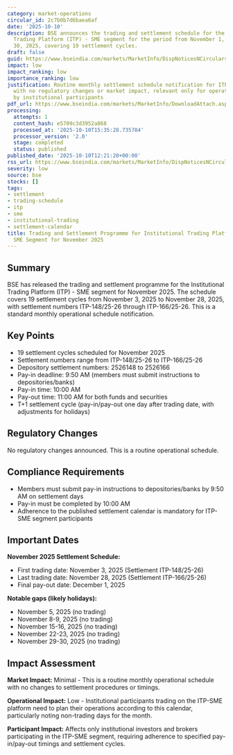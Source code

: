 ```yaml
---
category: market-operations
circular_id: 2c7b0b7d6baea6af
date: '2025-10-10'
description: BSE announces the trading and settlement schedule for the Institutional
  Trading Platform (ITP) - SME segment for the period from November 1, 2025 to November
  30, 2025, covering 19 settlement cycles.
draft: false
guid: https://www.bseindia.com/markets/MarketInfo/DispNoticesNCirculars.aspx?Noticeid={C632F8AC-898D-49F5-BF09-57A1C3A0A065}&noticeno=20251010-34&dt=10/10/2025&icount=34&totcount=69&flag=0
impact: low
impact_ranking: low
importance_ranking: low
justification: Routine monthly settlement schedule notification for ITP-SME segment
  with no regulatory changes or market impact, relevant only for operational planning
  by institutional participants
pdf_url: https://www.bseindia.com/markets/MarketInfo/DownloadAttach.aspx?id=20251010-34&attachedId=
processing:
  attempts: 1
  content_hash: e5709c3d3952a868
  processed_at: '2025-10-10T15:35:28.735784'
  processor_version: '2.0'
  stage: completed
  status: published
published_date: '2025-10-10T12:21:20+00:00'
rss_url: https://www.bseindia.com/markets/MarketInfo/DispNoticesNCirculars.aspx?Noticeid={C632F8AC-898D-49F5-BF09-57A1C3A0A065}&noticeno=20251010-34&dt=10/10/2025&icount=34&totcount=69&flag=0
severity: low
source: bse
stocks: []
tags:
- settlement
- trading-schedule
- itp
- sme
- institutional-trading
- settlement-calendar
title: Trading and Settlement Programme for Institutional Trading Platform (ITP) -
  SME Segment for November 2025
---
```


## Summary

BSE has released the trading and settlement programme for the Institutional Trading Platform (ITP) - SME segment for November 2025. The schedule covers 19 settlement cycles from November 3, 2025 to November 28, 2025, with settlement numbers ITP-148/25-26 through ITP-166/25-26. This is a standard monthly operational schedule notification.

## Key Points

- 19 settlement cycles scheduled for November 2025
- Settlement numbers range from ITP-148/25-26 to ITP-166/25-26
- Depository settlement numbers: 2526148 to 2526166
- Pay-in deadline: 9:50 AM (members must submit instructions to depositories/banks)
- Pay-in time: 10:00 AM
- Pay-out time: 11:00 AM for both funds and securities
- T+1 settlement cycle (pay-in/pay-out one day after trading date, with adjustments for holidays)

## Regulatory Changes

No regulatory changes announced. This is a routine operational schedule.

## Compliance Requirements

- Members must submit pay-in instructions to depositories/banks by 9:50 AM on settlement days
- Pay-in must be completed by 10:00 AM
- Adherence to the published settlement calendar is mandatory for ITP-SME segment participants

## Important Dates

**November 2025 Settlement Schedule:**

- First trading date: November 3, 2025 (Settlement ITP-148/25-26)
- Last trading date: November 28, 2025 (Settlement ITP-166/25-26)
- Final pay-out date: December 1, 2025

**Notable gaps (likely holidays):**
- November 5, 2025 (no trading)
- November 8-9, 2025 (no trading)
- November 15-16, 2025 (no trading)
- November 22-23, 2025 (no trading)
- November 29-30, 2025 (no trading)

## Impact Assessment

**Market Impact:** Minimal - This is a routine monthly operational schedule with no changes to settlement procedures or timings.

**Operational Impact:** Low - Institutional participants trading on the ITP-SME platform need to plan their operations according to this calendar, particularly noting non-trading days for the month.

**Participant Impact:** Affects only institutional investors and brokers participating in the ITP-SME segment, requiring adherence to specified pay-in/pay-out timings and settlement cycles.